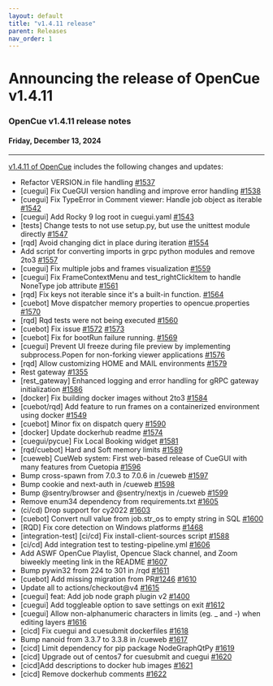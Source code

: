 ```yaml
---
layout: default
title: "v1.4.11 release"
parent: Releases
nav_order: 1
---
```


# Announcing the release of OpenCue v1.4.11

### OpenCue v1.4.11 release notes

#### Friday, December 13, 2024

---

[v1.4.11 of OpenCue](https://github.com/AcademySoftwareFoundation/OpenCue/releases/tag/v1.4.11)
includes the following changes and updates:

- Refactor VERSION.in file handling [#1537](https://github.com/AcademySoftwareFoundation/OpenCue/pull/1537)
- [cuegui] Fix CueGUI version handling and improve error handling [#1538](https://github.com/AcademySoftwareFoundation/OpenCue/pull/1538)
- [cuegui] Fix TypeError in Comment viewer: Handle job object as iterable [#1542](https://github.com/AcademySoftwareFoundation/OpenCue/pull/1542)
- [cuegui] Add Rocky 9 log root in cuegui.yaml [#1543](https://github.com/AcademySoftwareFoundation/OpenCue/pull/1543)
- [tests] Change tests to not use setup.py, but use the unittest module directly [#1547](https://github.com/AcademySoftwareFoundation/OpenCue/pull/1547)
- [rqd] Avoid changing dict in place during iteration [#1554](https://github.com/AcademySoftwareFoundation/OpenCue/pull/1554)
- Add script for converting imports in grpc python modules and remove 2to3 [#1557](https://github.com/AcademySoftwareFoundation/OpenCue/pull/1557)
- [cuegui] Fix multiple jobs and frames visualization [#1559](https://github.com/AcademySoftwareFoundation/OpenCue/pull/1559)
- [cuegui] Fix FrameContextMenu and test_rightClickItem to handle NoneType job attribute [#1561](https://github.com/AcademySoftwareFoundation/OpenCue/pull/1561)
- [rqd] Fix keys not iterable since it's a built-in function. [#1564](https://github.com/AcademySoftwareFoundation/OpenCue/pull/1564)
- [cuebot] Move dispatcher memory properties to opencue.properties [#1570](https://github.com/AcademySoftwareFoundation/OpenCue/pull/1570)
- [rqd] Rqd tests were not being executed [#1560](https://github.com/AcademySoftwareFoundation/OpenCue/pull/1560)
- [cuebot] Fix issue [#1572](https://github.com/AcademySoftwareFoundation/OpenCue/issues/1572) [#1573](https://github.com/AcademySoftwareFoundation/OpenCue/pull/1573)
- [cuebot] Fix for bootRun failure running. [#1569](https://github.com/AcademySoftwareFoundation/OpenCue/pull/1569)
- [cuegui] Prevent UI freeze during file preview by implementing subprocess.Popen for non-forking viewer applications [#1576](https://github.com/AcademySoftwareFoundation/OpenCue/pull/1576)
- [rqd] Allow customizing HOME and MAIL environments [#1579](https://github.com/AcademySoftwareFoundation/OpenCue/pull/1579)
- Rest gateway [#1355](https://github.com/AcademySoftwareFoundation/OpenCue/pull/1355)
- [rest_gateway] Enhanced logging and error handling for gRPC gateway initialization [#1586](https://github.com/AcademySoftwareFoundation/OpenCue/pull/1586)
- [docker] Fix building docker images without 2to3 [#1584](https://github.com/AcademySoftwareFoundation/OpenCue/pull/1584)
- [cuebot/rqd] Add feature to run frames on a containerized environment using docker [#1549](https://github.com/AcademySoftwareFoundation/OpenCue/pull/1549)
- [cuebot] Minor fix on dispatch query [#1590](https://github.com/AcademySoftwareFoundation/OpenCue/pull/1590)
- [docker] Update dockerhub readme [#1574](https://github.com/AcademySoftwareFoundation/OpenCue/pull/1574)
- [cuegui/pycue] Fix Local Booking widget [#1581](https://github.com/AcademySoftwareFoundation/OpenCue/pull/1581)
- [rqd/cuebot] Hard and Soft memory limits [#1589](https://github.com/AcademySoftwareFoundation/OpenCue/pull/1589)
- [cueweb] CueWeb system: First web-based release of CueGUI with many features from Cuetopia [#1596](https://github.com/AcademySoftwareFoundation/OpenCue/pull/1596)
- Bump cross-spawn from 7.0.3 to 7.0.6 in /cueweb [#1597](https://github.com/AcademySoftwareFoundation/OpenCue/pull/1597)
- Bump cookie and next-auth in /cueweb [#1598](https://github.com/AcademySoftwareFoundation/OpenCue/pull/1598)
- Bump @sentry/browser and @sentry/nextjs in /cueweb [#1599](https://github.com/AcademySoftwareFoundation/OpenCue/pull/1599)
- Remove enum34 dependency from requirements.txt [#1605](https://github.com/AcademySoftwareFoundation/OpenCue/pull/1605)
- (ci/cd) Drop support for cy2022 [#1603](https://github.com/AcademySoftwareFoundation/OpenCue/pull/1603)
- [cuebot] Convert null value from job.str_os to empty string in SQL [#1600](https://github.com/AcademySoftwareFoundation/OpenCue/pull/1600)
- [RQD] Fix core detection on Windows platforms [#1468](https://github.com/AcademySoftwareFoundation/OpenCue/pull/1468)
- [integration-test] [ci/cd] Fix install-client-sources script [#1588](https://github.com/AcademySoftwareFoundation/OpenCue/pull/1588)
- [ci/cd] Add integration test to testing-pipeline.yml [#1606](https://github.com/AcademySoftwareFoundation/OpenCue/pull/1606)
- Add ASWF OpenCue Playlist, Opencue Slack channel, and Zoom biweekly meeting link in the README [#1607](https://github.com/AcademySoftwareFoundation/OpenCue/pull/1607)
- Bump pywin32 from 224 to 301 in /rqd [#1611](https://github.com/AcademySoftwareFoundation/OpenCue/pull/1611)
- [cuebot] Add missing migration from PR[#1246](https://github.com/AcademySoftwareFoundation/OpenCue/pull/1246) [#1610](https://github.com/AcademySoftwareFoundation/OpenCue/pull/1610)
- Update all to actions/checkout@v4 [#1615](https://github.com/AcademySoftwareFoundation/OpenCue/pull/1615)
- [cuegui] feat: Add job node graph plugin v2 [#1400](https://github.com/AcademySoftwareFoundation/OpenCue/pull/1400)
- [cuegui] Add toggleable option to save settings on exit [#1612](https://github.com/AcademySoftwareFoundation/OpenCue/pull/1612)
- [cuegui] Allow non-alphanumeric characters in limits (eg. _ and -) when editing layers [#1616](https://github.com/AcademySoftwareFoundation/OpenCue/pull/1616)
- [cicd] Fix cuegui and cuesubmit dockerfiles [#1618](https://github.com/AcademySoftwareFoundation/OpenCue/pull/1618)
- Bump nanoid from 3.3.7 to 3.3.8 in /cueweb [#1617](https://github.com/AcademySoftwareFoundation/OpenCue/pull/1617)
- [cicd] Limit dependency for pip package NodeGraphQtPy [#1619](https://github.com/AcademySoftwareFoundation/OpenCue/pull/1619)
- [cicd] Upgrade out of centos7 for cuesubmit and cuegui [#1620](https://github.com/AcademySoftwareFoundation/OpenCue/pull/1620)
- [cicd]Add descriptions to docker hub images [#1621](https://github.com/AcademySoftwareFoundation/OpenCue/pull/1621)
- [cicd] Remove dockerhub comments [#1622](https://github.com/AcademySoftwareFoundation/OpenCue/pull/1622)
